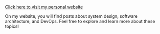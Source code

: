 
[Click here to visit my personal website](https://thiagolopes.cc)

On my website, you will find posts about system design, software architecture, and DevOps. Feel free to explore and learn more about these topics!
